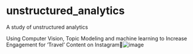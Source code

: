 # unstructured_analytics
A study of unstructured analytics

Using Computer Vision, Topic Modeling and machine learning to Increase Engagement for ‘Travel’ Content on Instagram![image](https://user-images.githubusercontent.com/107768679/219802615-b74e28fc-5561-4e48-9c3e-7652a21ed220.png)
